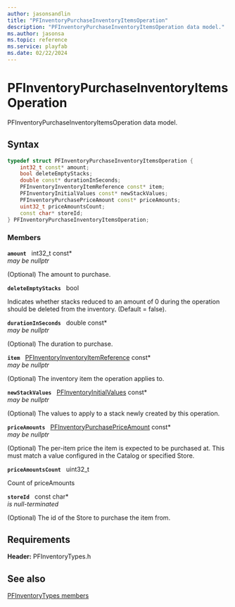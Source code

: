 ```yaml
---
author: jasonsandlin
title: "PFInventoryPurchaseInventoryItemsOperation"
description: "PFInventoryPurchaseInventoryItemsOperation data model."
ms.author: jasonsa
ms.topic: reference
ms.service: playfab
ms.date: 02/22/2024
---
```


# PFInventoryPurchaseInventoryItemsOperation  

PFInventoryPurchaseInventoryItemsOperation data model.  

## Syntax  
  
```cpp
typedef struct PFInventoryPurchaseInventoryItemsOperation {  
    int32_t const* amount;  
    bool deleteEmptyStacks;  
    double const* durationInSeconds;  
    PFInventoryInventoryItemReference const* item;  
    PFInventoryInitialValues const* newStackValues;  
    PFInventoryPurchasePriceAmount const* priceAmounts;  
    uint32_t priceAmountsCount;  
    const char* storeId;  
} PFInventoryPurchaseInventoryItemsOperation;  
```
  
### Members  
  
**`amount`** &nbsp; int32_t const*  
*may be nullptr*  
  
(Optional) The amount to purchase.
  
**`deleteEmptyStacks`** &nbsp; bool  
  
Indicates whether stacks reduced to an amount of 0 during the operation should be deleted from the inventory. (Default = false).
  
**`durationInSeconds`** &nbsp; double const*  
*may be nullptr*  
  
(Optional) The duration to purchase.
  
**`item`** &nbsp; [PFInventoryInventoryItemReference](pfinventoryinventoryitemreference.md) const*  
*may be nullptr*  
  
(Optional) The inventory item the operation applies to.
  
**`newStackValues`** &nbsp; [PFInventoryInitialValues](pfinventoryinitialvalues.md) const*  
*may be nullptr*  
  
(Optional) The values to apply to a stack newly created by this operation.
  
**`priceAmounts`** &nbsp; [PFInventoryPurchasePriceAmount](pfinventorypurchasepriceamount.md) const*  
*may be nullptr*  
  
(Optional) The per-item price the item is expected to be purchased at. This must match a value configured in the Catalog or specified Store.
  
**`priceAmountsCount`** &nbsp; uint32_t  
  
Count of priceAmounts
  
**`storeId`** &nbsp; const char*  
*is null-terminated*  
  
(Optional) The id of the Store to purchase the item from.
  
  
## Requirements  
  
**Header:** PFInventoryTypes.h
  
## See also  
[PFInventoryTypes members](../pfinventorytypes_members.md)  

  
  

